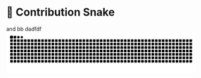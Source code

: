 # 🐍 Contribution Snake
and bb
dadfdf
![Snake animation](https://raw.githubusercontent.com/Kartikmhatre/Kartikmhatre/output/snake.svg)
